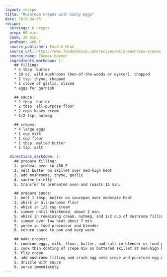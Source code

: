 ```yaml
---
layout: recipe
title: "Mushroom Crepes with Sunny Eggs"
date: 2019-04-05
recipe:
  servings: 6 crepes
  prep: 60 min.
  cook: 20 min.
  preheat: 400 F
  source_publisher: Food & Wine
  source_url: https://www.foodandwine.com/recipes/wild-mushroom-crepes-sunny-eggs
  source_name: Thomas Boemer
  ingredients_markdown: |-
    ## filling:
    * 3 tbsp. butter
    * 20 oz. wild mushrooms (hen-of-the-woods or oyster), chopped
    * 1 tsp. thyme, chopped
    * 1 clove of garlic, sliced
    * eggs for garnish

    ## sauce:
    * 2 tbsp. butter
    * 2 tbsp. all-purpose flour
    * 2 cups heavy cream
    * 1/2 tsp. nutmeg

    ## crepes:
    * 4 large eggs
    * 1 cup milk
    * 1 cup flour
    * 1 tbsp. melted butter
    * 1 tsp. salt

  directions_markdown: |-
    ## prepare filling:
    1. preheat oven to 450 F
    2. melt butter on skillet over med-high heat
    3. add mushrooms, thyme, garlic
    4. sautee briefly
    5. transfer to preheated oven and roasts 15 min.

    ## prepare sauce:
    1. melt 1 tbsp. butter on saucepan over moderate heat
    2. whisk in all-purpose flour
    3. whisk in 1/2 cup cream
    4. simmer until thickened, about 2 min.
    5. whisk in remaining cream, nutmeg, and 1/2 cup of mushroom filling
    6. simmer over low heat about 7 min.
    7. puree in food processor and blender
    8. return sauce to pan and keep warm

    ## make crepes:
    1. combine eggs, milk, flour, butter, and salt in blender or food processor
    2. cook thin coating of crepe mix on buttered skillet at med-high heat, until bottom is lightly browned
    3. flip crepe
    4. add mushroom filling and crack egg onto crepe and puncture egg with fork
    5. drizzle with sauce
    6. serve immediately
---
```

